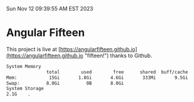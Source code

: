 Sun Nov 12 09:39:55 AM EST 2023

# Angular Fifteen


This project is live at [https://angularfifteen.github.io](https://angularfifteen.github.io "fifteen!") thanks to Github.

```bash
System Memory
               total        used        free      shared  buff/cache   available
Mem:            15Gi       1.8Gi       4.6Gi       333Mi       9.5Gi        13Gi
Swap:          8.0Gi          0B       8.0Gi
System Storage
2.1G	.
